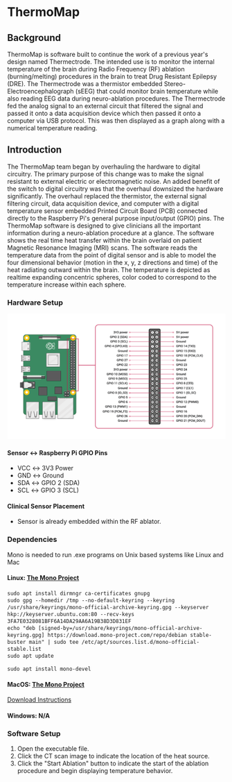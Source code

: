 # ThermoMap
## Background
ThermoMap is software built to continue the work of a previous year's design named Thermectrode. The intended use is to
monitor the internal temperature of the brain during Radio Frequency (RF) ablation (burning/melting) procedures in the 
brain to treat Drug Resistant Epilepsy (DRE). The Thermectrode was a thermistor embedded Stereo-Electroencephalograph 
(sEEG) that could monitor brain temperature while also reading EEG data during neuro-ablation procedures. The 
Thermectrode fed the analog signal to an external circuit that filtered the signal and passed it onto a data acquisition 
device which then passed it onto a computer via USB protocol. This was then displayed as a graph along with a numerical 
temperature reading. 
## Introduction
The ThermoMap team began by overhauling the hardware to digital circuitry. The primary purpose of this change was to 
make the signal resistant to external electric or electromagnetic noise. An added benefit of the switch to digital 
circuitry was that the overhaul downsized the hardware significantly. The overhaul replaced the thermistor, the external
signal filtering circuit, data acquisition device, and computer with a digital temperature sensor embedded Printed 
Circuit Board (PCB) connected directly to the Raspberry Pi's general purpose input/output (GPIO) pins. The ThermoMap 
software is designed to give clinicians all the important information during a neuro-ablation procedure at a glance. The
software shows the real time heat transfer within the brain overlaid on patient Magnetic Resonance Imaging (MRI) scans. 
The software reads the temperature data from the point of digital sensor and is able to model the four dimensional 
behavior (motion in the x, y, z directions and time) of the heat radiating outward within the brain. The temperature is 
depicted as realtime expanding concentric spheres, color coded to correspond to the temperature increase within each 
sphere.
### Hardware Setup
![Raspberry Pi GPIO Pinout](https://github.com/sayounan/ThermoMap/blob/Passing-temp/Media/READMEMedia/GPIO-Pinout-Diagram-2.png)
#### Sensor &harr; Raspberry Pi GPIO Pins
* VCC &harr; 3V3 Power
* GND &harr; Ground
* SDA &harr; GPIO 2 (SDA)
* SCL &harr; GPIO 3 (SCL)
#### Clinical Sensor Placement
* Sensor is already embedded within the RF ablator.
### Dependencies
Mono is needed to run .exe programs on Unix based systems like Linux and Mac
#### Linux: [The Mono Project](https://www.mono-project.com)
```angular2html
sudo apt install dirmngr ca-certificates gnupg
sudo gpg --homedir /tmp --no-default-keyring --keyring /usr/share/keyrings/mono-official-archive-keyring.gpg --keyserver hkp://keyserver.ubuntu.com:80 --recv-keys 3FA7E0328081BFF6A14DA29AA6A19B38D3D831EF
echo "deb [signed-by=/usr/share/keyrings/mono-official-archive-keyring.gpg] https://download.mono-project.com/repo/debian stable-buster main" | sudo tee /etc/apt/sources.list.d/mono-official-stable.list
sudo apt update
```
```angular2html
sudo apt install mono-devel
```
#### MacOS: [The Mono Project](https://www.mono-project.com)
[Download Instructions](https://www.mono-project.com/download/stable/#download-mac)

#### Windows: N/A
### Software Setup
1. Open the executable file.
2. Click the CT scan image to indicate the location of the heat source.
3. Click the "Start Ablation" button to indicate the start of the ablation procedure and begin displaying temperature 
behavior.